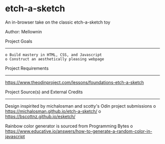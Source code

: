 # etch-a-sketch
An in-browser take on the classic etch-a-sketch toy

Author: Mellownin

Project Goals
*********************************************************
    o Build mastery in HTML, CSS, and Javascript
    o Construct an aesthetically pleasing webpage

Project Requirements
*********************************************************
 https://www.theodinproject.com/lessons/foundations-etch-a-sketch

Project Source(s) and External Credits
*********************************************************
Design inspirited by michalosman and scotty's Odin 
project submissions
    o https://michalosman.github.io/etch-a-sketch/
    o https://bscottnz.github.io/esketch/

Rainbow color generator is sourced from Programming Bytes
    o https://www.educative.io/answers/how-to-generate-a-random-color-in-javascript
